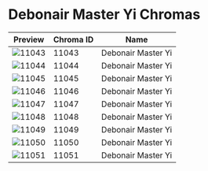 # Debonair Master Yi Chromas



| Preview | Chroma ID | Name |
|---------|-----------|------|
| ![11043](https://raw.communitydragon.org/latest/plugins/rcp-be-lol-game-data/global/default/v1/champion-chroma-images/11/11043.png) | 11043 | Debonair Master Yi |
| ![11044](https://raw.communitydragon.org/latest/plugins/rcp-be-lol-game-data/global/default/v1/champion-chroma-images/11/11044.png) | 11044 | Debonair Master Yi |
| ![11045](https://raw.communitydragon.org/latest/plugins/rcp-be-lol-game-data/global/default/v1/champion-chroma-images/11/11045.png) | 11045 | Debonair Master Yi |
| ![11046](https://raw.communitydragon.org/latest/plugins/rcp-be-lol-game-data/global/default/v1/champion-chroma-images/11/11046.png) | 11046 | Debonair Master Yi |
| ![11047](https://raw.communitydragon.org/latest/plugins/rcp-be-lol-game-data/global/default/v1/champion-chroma-images/11/11047.png) | 11047 | Debonair Master Yi |
| ![11048](https://raw.communitydragon.org/latest/plugins/rcp-be-lol-game-data/global/default/v1/champion-chroma-images/11/11048.png) | 11048 | Debonair Master Yi |
| ![11049](https://raw.communitydragon.org/latest/plugins/rcp-be-lol-game-data/global/default/v1/champion-chroma-images/11/11049.png) | 11049 | Debonair Master Yi |
| ![11050](https://raw.communitydragon.org/latest/plugins/rcp-be-lol-game-data/global/default/v1/champion-chroma-images/11/11050.png) | 11050 | Debonair Master Yi |
| ![11051](https://raw.communitydragon.org/latest/plugins/rcp-be-lol-game-data/global/default/v1/champion-chroma-images/11/11051.png) | 11051 | Debonair Master Yi |